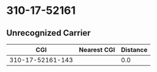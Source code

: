 # 310-17-52161
## Unrecognized Carrier


| CGI | Nearest CGI | Distance |
|-----|-------------|----------|
| 310-17-52161-143 |  | 0.0 |
